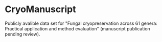 # CryoManuscript
Publicly avalible data set for "Fungal cryopreservation across 61 genera: Practical application and method evaluation" (manuscript publication pending review).

